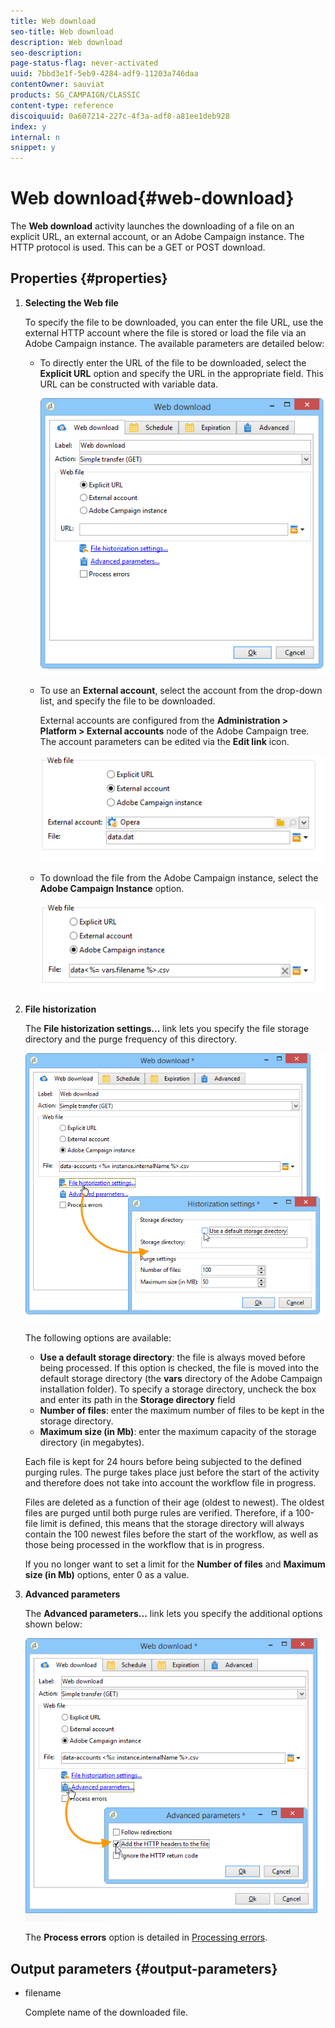 ```yaml
---
title: Web download
seo-title: Web download
description: Web download
seo-description: 
page-status-flag: never-activated
uuid: 7bbd3e1f-5eb9-4284-adf9-11203a746daa
contentOwner: sauviat
products: SG_CAMPAIGN/CLASSIC
content-type: reference
discoiquuid: 0a607214-227c-4f3a-adf8-a81ee1deb928
index: y
internal: n
snippet: y
---
```


# Web download{#web-download}

The **Web download** activity launches the downloading of a file on an explicit URL, an external account, or an Adobe Campaign instance. The HTTP protocol is used. This can be a GET or POST download.

## Properties {#properties}

1. **Selecting the Web file**

   To specify the file to be downloaded, you can enter the file URL, use the external HTTP account where the file is stored or load the file via an Adobe Campaign instance. The available parameters are detailed below:

    * To directly enter the URL of the file to be downloaded, select the **Explicit URL** option and specify the URL in the appropriate field. This URL can be constructed with variable data.
    
      ![](assets/download_web_edit.png)

    * To use an **External account**, select the account from the drop-down list, and specify the file to be downloaded.

      External accounts are configured from the **Administration > Platform > External accounts** node of the Adobe Campaign tree. The account parameters can be edited via the **Edit link** icon.
    
      ![](assets/download_web_edit_external.png)

    * To download the file from the Adobe Campaign instance, select the **Adobe Campaign Instance** option.
    
      ![](assets/download_web_edit_instance.png)

1. **File historization**

   The **File historization settings...** link lets you specify the file storage directory and the purge frequency of this directory.

   ![](assets/download_web_edit_hist.png)

   The following options are available:

    * **Use a default storage directory**: the file is always moved before being processed. If this option is checked, the file is moved into the default storage directory (the **vars** directory of the Adobe Campaign installation folder). To specify a storage directory, uncheck the box and enter its path in the **Storage directory** field 
    * **Number of files**: enter the maximum number of files to be kept in the storage directory.
    * **Maximum size (in Mb)**: enter the maximum capacity of the storage directory (in megabytes).

   Each file is kept for 24 hours before being subjected to the defined purging rules. The purge takes place just before the start of the activity and therefore does not take into account the workflow file in progress.

   Files are deleted as a function of their age (oldest to newest). The oldest files are purged until both purge rules are verified. Therefore, if a 100-file limit is defined, this means that the storage directory will always contain the 100 newest files before the start of the workflow, as well as those being processed in the workflow that is in progress.

   If you no longer want to set a limit for the **Number of files** and **Maximum size (in Mb)** options, enter 0 as a value.

1. **Advanced parameters**

   The **Advanced parameters...** link lets you specify the additional options shown below:

   ![](assets/download_web_edit_advanced.png)

   The **Process errors** option is detailed in [Processing errors](../../workflow/using/web-download.md#processing-errors).

## Output parameters {#output-parameters}

* filename

  Complete name of the downloaded file.

